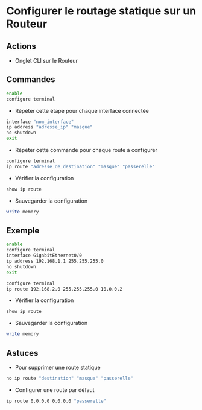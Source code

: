 # Configurer le routage statique sur un Routeur

## Actions

- Onglet CLI sur le Routeur

## Commandes

```sh
enable
configure terminal
```

- Répéter cette étape pour chaque interface connectée
```sh
interface "nom_interface"
ip address "adresse_ip" "masque"
no shutdown
exit
```

- Répéter cette commande pour chaque route à configurer
```sh
configure terminal
ip route "adresse_de_destination" "masque" "passerelle"
```

- Vérifier la configuration
```sh
show ip route
```

- Sauvegarder la configuration
```sh
write memory
```

## Exemple

```sh
enable
configure terminal
interface GigabitEthernet0/0
ip address 192.168.1.1 255.255.255.0
no shutdown
exit
```

```sh
configure terminal
ip route 192.168.2.0 255.255.255.0 10.0.0.2
```

- Vérifier la configuration
```sh
show ip route
```

- Sauvegarder la configuration
```sh
write memory
```

## Astuces

- Pour supprimer une route statique
```sh
no ip route "destination" "masque" "passerelle"
```

- Configurer une route par défaut
```sh
ip route 0.0.0.0 0.0.0.0 "passerelle"
```